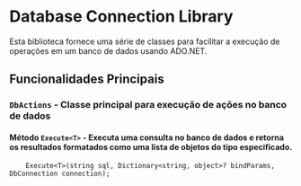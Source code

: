 # Database Connection Library

Esta biblioteca fornece uma série de classes para facilitar a execução de operações em um banco de dados usando ADO.NET.

## Funcionalidades Principais

### `DbActions` - Classe principal para execução de ações no banco de dados

#### Método `Execute<T>` - Executa uma consulta no banco de dados e retorna os resultados formatados como uma lista de objetos do tipo especificado.

```dotnet
    Execute<T>(string sql, Dictionary<string, object>? bindParams, DbConnection connection);
```
